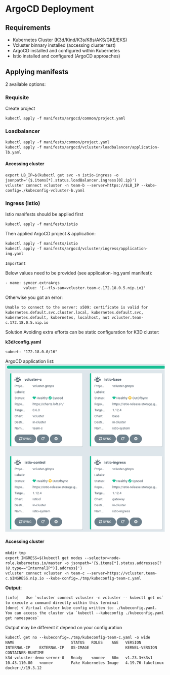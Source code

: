# ArgoCD Deployment

## Requirements

* Kubernetes Cluster (K3d/Kind/K3s/K8s/AKS/GKE/EKS)
* Vcluster binnary installed (accessing cluster test)
* ArgoCD installed and configured within Kubernetes
* Istio installed and configured (ArgoCD approaches)

## Applying manifests
2 available options:

### Requisite
Create project
```
kubectl apply -f manifests/argocd/common/project.yaml
```

### Loadbalancer
```
kubectl apply -f manifests/common/project.yaml
kubectl apply -f manifests/argocd/vcluster/loadbalancer/application-lb.yaml
```

#### Accessing cluster
```
export LB_IP=$(kubectl get svc -n istio-ingress -o jsonpath='{$.items[*].status.loadBalancer.ingress[0].ip}')
vcluster connect vcluster -n team-b --server=https://$LB_IP --kube-config=./kubeconfig-vcluster-b.yaml
```


### Ingress (Istio)
Istio manifests should be applied first

```
kubectl apply -f manifests/istio
```
Then applied ArgoCD project & application:

```
kubectl apply -f manifests/istio
kubectl apply -f manifests/argocd/vcluster/ingress/application-ing.yaml
```

`Important`

Below values need to be provided (see application-ing.yaml manifest):
```
- name: syncer.extraArgs
        value: '{--tls-san=vcluster.team-c.172.18.0.5.nip.io}'
```

Otherwise you got an error:

```
Unable to connect to the server: x509: certificate is valid for kubernetes.default.svc.cluster.local, kubernetes.default.svc, kubernetes.default, kubernetes, localhost, not vcluster.team-c.172.18.0.5.nip.io
```

Solution 
Avoiding extra efforts can be static configuration for K3D cluster:

**k3d/config.yaml**
```
subnet: "172.18.0.0/16"
```

ArgoCD application list:
![TEAM-C](./images/ArgoCD-team-c.png)

#### Accessing cluster 

```
mkdir tmp
export INGRESS=$(kubectl get nodes --selector=node-role.kubernetes.io/master -o jsonpath='{$.items[*].status.addresses[?(@.type=="InternalIP")].address}')
vcluster connect vcluster -n team-c --server=https://vcluster.team-c.$INGRESS.nip.io --kube-config=./tmp/kubeconfig-team-c.yaml
```

**Output:**
```
[info]   Use `vcluster connect vcluster -n vcluster -- kubectl get ns` to execute a command directly within this terminal
[done] √ Virtual cluster kube config written to: ./kubeconfig.yaml. You can access the cluster via `kubectl --kubeconfig ./kubeconfig.yaml get namespaces`
```

Output may be different it depend on your configuration

```
kubectl get no --kubeconfig=./tmp/kubeconfig-team-c.yaml -o wide
NAME                         STATUS   ROLES    AGE   VERSION        INTERNAL-IP    EXTERNAL-IP   OS-IMAGE                KERNEL-VERSION      CONTAINER-RUNTIME
k3d-vcluster-demo-server-0   Ready    <none>   60m   v1.23.3+k3s1   10.43.110.80   <none>        Fake Kubernetes Image   4.19.76-fakelinux   docker://19.3.12
```